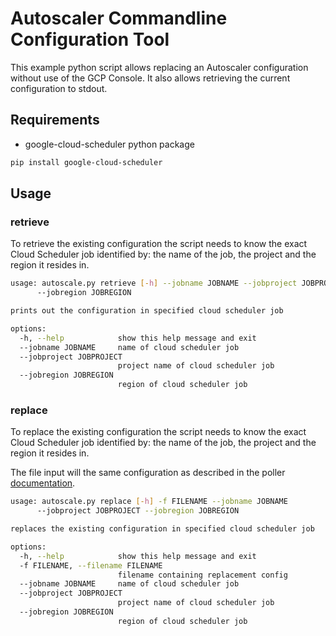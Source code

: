 # Autoscaler Commandline Configuration Tool

This example python script allows replacing an Autoscaler configuration without
use of the GCP Console. It also allows retrieving the current configuration to
stdout.

## Requirements

*   google-cloud-scheduler python package

```bash
pip install google-cloud-scheduler
```

## Usage

### retrieve

To retrieve the existing configuration the script needs to know the exact Cloud
Scheduler job identified by:
the name of the job, the project and the region it resides in.

```bash
usage: autoscale.py retrieve [-h] --jobname JOBNAME --jobproject JOBPROJECT
      --jobregion JOBREGION

prints out the configuration in specified cloud scheduler job

options:
  -h, --help            show this help message and exit
  --jobname JOBNAME     name of cloud scheduler job
  --jobproject JOBPROJECT
                        project name of cloud scheduler job
  --jobregion JOBREGION
                        region of cloud scheduler job
```

### replace

To replace the existing configuration the script needs to know the exact Cloud
Scheduler job identified by:
the name of the job, the project and the region it resides in.

The file input will the same configuration as described in the poller
[documentation](https://github.com/cloudspannerecosystem/autoscaler/blob/master/poller/README.md).

```bash
usage: autoscale.py replace [-h] -f FILENAME --jobname JOBNAME
      --jobproject JOBPROJECT --jobregion JOBREGION

replaces the existing configuration in specified cloud scheduler job

options:
  -h, --help            show this help message and exit
  -f FILENAME, --filename FILENAME
                        filename containing replacement config
  --jobname JOBNAME     name of cloud scheduler job
  --jobproject JOBPROJECT
                        project name of cloud scheduler job
  --jobregion JOBREGION
                        region of cloud scheduler job
```
